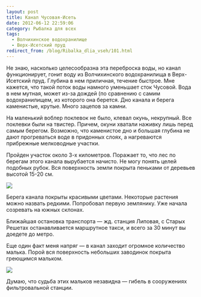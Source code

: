 ```yaml
---
layout: post
title: Канал Чусовая-Исеть
date: 2012-06-12 22:59:06
category: Рыбалка для всех
tags:
  - Волчихинское водохранилище
  - Верх-Исетский пруд
redirect_from: /blog/Ribalka_dlia_vseh/101.html
---
```

Не знаю, насколько целесообразна эта переброска воды, но канал
функционирует, гонит воду из Волчихинского водохранилища в Верх-Исетский
пруд. Глубина в нем приличная, течение быстрое. Мне кажется, что такой
поток воды намного уменьшает сток Чусовой. Вода в нем мутная, может
из-за дождей (по сравнению с самим водохранилищем, из которого она
берется. Дно канала и берега каменистые, крутые. Много зацепов за камни.

На маленький воблер поклевок не было, клевал окунь, некрупный. Все
поклевки были на твистер. Причем, окуни хватали наживку лишь перед самым
берегом. Возможно, что каменистое дно и большая глубина не дают
прогреваться воде в придонных слоях, а нагреваются прибрежные
мелководные участки.

Пройден участок около 3-х километров. Поражает то, что лес по берегам
этого канала вырубается начисто. Не могу понять целей подобных рубок.
Вся поверхность земли покрыта пеньками от деревьев высотой 15-20 см.

![](http://fishingguru.ru/uploads/images/00/00/01/2012/06/12/125961.jpg)

Берега канала покрыты красивыми цветами. Некоторые растения можно
назвать редкими. Попробовал первую землянику. Уже начала созревать на
южных склонах.

Ближайшая остановка транспорта — жд. станция Липовая, с Старых Решетах
останавливается маршрутное такси, и всего за 30 минут вы доедете до
метро.

Еще один факт меня напряг — в канал заходит огромное количество малька.
Порой вся поверхность небольших заводинок покрыта греющимся мальком.

![](http://fishingguru.ru/uploads/images/00/00/01/2012/06/12/ea3f47.jpg)

Думаю, что судьба этих мальков незавидна — гибель в сооружениях
фильтровальной станции.
